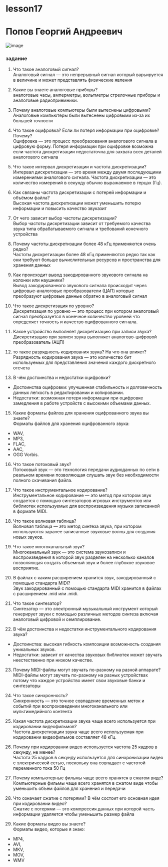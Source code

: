 # lesson17

# Попов Георгий Андреевич

![image](https://github.com/user-attachments/assets/46886339-ad3e-4298-9ae3-4aed6956370a)

### задание

1. Что такое аналоговый сигнал?  
Аналоговый сигнал — это непрерывный сигнал который варьируется в величине и может представлять физические явления

2. Какие вы знаете аналоговые приборы?  
аналоговые часы, амперметры, вольтметры стрелочные приборы и аналоговые радиоприемники.

3. Почему аналоговые компьютеры были вытеснены цифровыми?  
Аналоговые компьютеры были вытеснены цифровыми из-за их большей точности

4. Что такое оцифровка? Если ли потеря информации при оцифровке? Почему?  
Оцифровка — это процесс преобразования аналогового сигнала в цифровую форму. Потеря информации при оцифровке возможна если частота дискретизации недостаточна для захвата всех деталей аналогового сигнала

5. Что такое интервал дискретизации и частота дискретизации?  
Интервал дискретизации — это время между двумя последующими измерениями аналогового сигнала.
Частота дискретизации — это количество измерений в секунду обычно выражаемое в герцах (Гц).

7. Как связаны частота дискретизации с потерей информации и объёмом файла?  
Высокая частота дискретизации может уменьшить потерю информации и повысить качество звуказит

8. От чего зависит выбор частоты дискретизации?  
Выбор частоты дискретизации зависит от требуемого качества звука типа обрабатываемого сигнала и требований конечного устройства

9. Почему частоты дискретизации более 48 кГц применяются очень редко?  
Частоты дискретизации более 48 кГц применяются редко так как они требуют больше вычислительных ресурсов и пространства для хранения данных

10. Как происходит вывод закодированного звукового сигнала на колонки или наушники?  
Вывод закодированного звукового сигнала происходит через цифровые-аналоговые преобразователи (ЦАП) которые преобразуют цифровые данные обратно в аналоговый сигнал

11. Что такое дискретизация по уровню?  
Дискретизация по уровню — это процесс при котором аналоговый сигнал преобразуется в конечное количество уровней что определяет точность и качество оцифрованного сигнала.

12. Какое устройство выполняет дискретизацию при записи звука?  
Дискретизацию при записи звука выполняет аналогово-цифровой преобразователь (АЦП)

13. то такое разрядность кодирования звука? На что она влияет?  
Разрядность кодирования звука — это количество бит используемых для представления значения каждого дискретного отсчета

14. В чём достоинства и недостатки оцифровки?  
 - Достоинства оцифровки: улучшенная стабильность и долговечность данных легкость в редактировании и копировании.
 - Недостатки: возможная потеря информации при оцифровке замедления в работе устройств с высокими объемами данных.

15. Какие форматы файлов для хранения оцифрованного звука вы знаете?  
Форматы файлов для хранения оцифрованного звука:
 - WAV,
 - MP3,
 - FLAC,
 - AAC,
 - OGG Vorbis.

16. Что такое потоковый звук?  
Потоковый звук — это технология передачи аудиоданных по сети в реальном времени позволяющая слушать звук без необходимости полного скачивания файла.

17. Что такое инструментальное кодирование?  
Инструментальное кодирование — это метод при котором звук создается с помощью синтезаторов игровых инструментов или библиотек используемых для воспроизведения музыки записанной в формате MIDI.

18. Что такое волновая таблица?  
Волновая таблица — это метод синтеза звука, при котором используются заранее записанные звуковые волны для создания новых звуков.

19. Что такое многоканальный звук?  
Многоканальный звук — это система звукозаписи и воспроизведения в которой звук разделен на несколько каналов позволяющая создать объемный звук и более глубокое звуковое восприятие.

20. В файлах с каким расширением хранится звук, закодированный с помощью стандарта MIDI?  
Звук закодированный с помощью стандарта MIDI хранится в файлах с расширением .mid или .midi.

21. Что такое синтезатор?  
Синтезатор — это электронный музыкальный инструмент который генерирует звуки с помощью различных методов синтеза включая аналоговый цифровой и семплирование.

22. В чём достоинства и недостатки инструментального кодирования звука?  
 - Достоинства: высокая гибкость композиции возможность создания уникальных звуков.
 - Недостатки: зависит от качества звуковых библиотек может звучать неестественно при низком качестве.

23. Почему MIDI-файлы могут звучать по-разному на разной аппарате?  
MIDI-файлы могут звучать по-разному на разных устройствах потому что каждое устройство имеет свои звуковые банки и синтезаторы

24. Что такое синхронность?  
Синхронность — это точное совпадение временных меток и событий при воспроизведении многоканального или мультимедийного контента

25. Какая частота дискретизации звука чаще всего используется при кодировании видеофильмов?  
Частота дискретизации звука чаще всего используемая при кодировании видеофильмов составляет 48 кГц.

26. Почему при кодировании видео используется частота 25 кадров в секунду, не менее?  
Частота 25 кадров в секунду используется для синхронизации видео с электрической сетью, поскольку она совпадает с частотой переменного тока 50 Гц

27. Почему компьютерные фильмы чаще всего хранятся в сжатом виде?  
Компьютерные фильмы чаще всего хранятся в сжатом виде чтобы уменьшить объем файлов для хранения и передачи

28. Что означает сжатие с потерями? В чём состоит его основная идея при кодировании видео?  
Сжатие с потерями — это компрессия данных при которой часть информации удаляется чтобы уменьшить размер файла

29. Какие форматы видео вы знаете?  
Форматы видео, которые я знаю:
 - MP4,
 - AVI,
 - MKV,
 - MOV,
 - WMV













